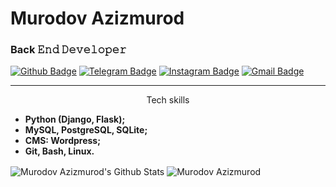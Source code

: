 # Murodov Azizmurod
### Back 𝙴𝚗𝚍 𝙳𝚎𝚟𝚎𝚕𝚘𝚙𝚎𝚛

[![Github Badge](https://img.shields.io/badge/-Github-000?style=flat-square&logo=Github&logoColor=white&link=https://github.com/murdovazizmurod)](https://github.com/murodovazizmurod)
[![Telegram Badge](https://img.shields.io/badge/-Telegram-blue?style=flat-square&logo=Telegram&logoColor=white&link=https://t.me/murodov_azizmurod)](https://t.me/murodov_azizmurod)
[![Instagram Badge](https://img.shields.io/badge/-Instagram-C13584?style=flat-square&labelColor=C13584&logo=instagram&logoColor=white&link=https://www.instagram.com/murodovazizmurod/)](https://www.instagram.com/murodovazizmurod/)
[![Gmail Badge](https://img.shields.io/badge/-Gmail-c14438?style=flat-square&logo=Gmail&logoColor=white&link=mailto:murodovazizmurod@allit.uz)](mailto:murodovazizmurod@gmail.com)

<hr>


<p style="text-align: center;">
Tech skills

<ul>
  <li><b>Python (Django, Flask);</b></li>
  <li><b>MySQL, PostgreSQL, SQLite;</b></li>
  <li><b>CMS: Wordpress;</b></li>
  <li><b>Git, Bash, Linux.</b></li>
 </ul>

<img align="center" alt="Murodov Azizmurod's Github Stats" src="https://github-readme-stats.vercel.app/api?username=murodovazizmurod&show_icons=true&hide_border=true&count_private=true" />

<img align="center" src="https://github-readme-streak-stats.herokuapp.com/?user=murodovazizmurod" alt="Murodov Azizmurod" />
</p>
